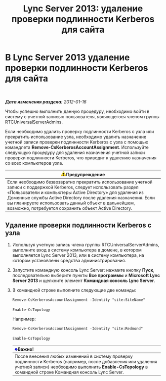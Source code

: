 ﻿---
title: 'Lync Server 2013: удаление проверки подлинности Kerberos для сайта'
TOCTitle: Удаление проверки подлинности Kerberos для сайта
ms:assetid: 93171b02-bb36-42dc-943d-86d9dde45b59
ms:mtpsurl: https://technet.microsoft.com/ru-ru/library/Gg398749(v=OCS.15)
ms:contentKeyID: 49310549
ms.date: 05/19/2016
mtps_version: v=OCS.15
ms.translationtype: HT
---

# В Lync Server 2013 удаление проверки подлинности Kerberos для сайта

 

_**Дата изменения раздела:** 2012-01-16_

Чтобы успешно выполнить данную процедуру, необходимо войти в систему с учетной записью пользователя, являющегося членом группы RTCUniversalServerAdmins.

Если необходимо удалить проверку подлинности Kerberos с узла или прекратить использование узла, необходимо удалить назначение учетной записи проверки подлинности Kerberos с узла с помощью командлета **Remove-CsKerberosAccountAssignment**. Используйте следующую процедуру для удаления назначения учетной записи проверки подлинности Kerberos, что приводит к удалению назначения со всех компьютеров узла.

<table>
<thead>
<tr class="header">
<th><img src="images/Gg412910.warning(OCS.15).gif" title="warning" alt="warning" />Предупреждение</th>
</tr>
</thead>
<tbody>
<tr class="odd">
<td>Если необходимо безвозвратно прекратить использование учетной записи с поддержкой Kerberos, следует использовать раздел «Пользователи и компьютеры Active Directory» для удаления из Доменные службы Active Directory после удаления назначения. Если вы планируете использовать данный объект в дальнейшем, возможно, потребуется сохранить объект Active Directory.</td>
</tr>
</tbody>
</table>


## Удаление проверки подлинности Kerberos с узла

1.  Используя учетную запись члена группы RTCUniversalServerAdmins, выполните вход в систему компьютера в домене, в котором выполняется Lync Server 2013, или в систему компьютера, на котором установлены средства администрирования.

2.  Запустите командную консоль Lync Server: нажмите кнопку **Пуск**, последовательно выберите пункты **Все программы** и **Microsoft Lync Server 2013** и щелкните элемент **Командная консоль Lync Server**.

3.  В командной строке выполните следующие две команды:
    
        Remove-CsKerberosAccountAssignment -Identity "site:SiteName"
    
        Enable-CsTopology
    
    Например:
    
        Remove-CsKerberosAccountAssignment -Identity "site:Redmond"
    
        Enable-CsTopology
    
    <table>
    <thead>
    <tr class="header">
    <th><img src="images/JJ618369.important(OCS.15).gif" title="important" alt="important" />Важно!</th>
    </tr>
    </thead>
    <tbody>
    <tr class="odd">
    <td>После внесения любых изменений в систему проверку подлинности Kerberos (например, после добавления или удаления учетной записи) необходимо выполнить <strong>Enable-CsTopology</strong> в командной строке Командная консоль Lync Server.</td>
    </tr>
    </tbody>
    </table>

